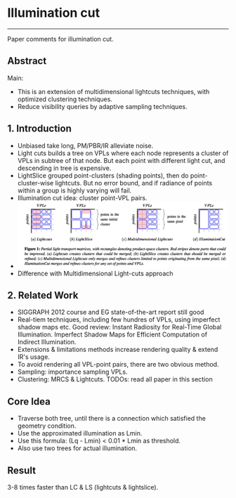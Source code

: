 # Illumination cut 

---

Paper comments for illumination cut.

## Abstract

Main:

- This is an extension of multidimensional lightcuts techniques, with optimized clustering techniques.
- Reduce visibility queries by adaptive sampling techniques.


## 1. Introduction

- Unbiased take long, PM/PBR/IR alleviate noise.
- Light cuts builds a tree on VPLs where each node represents a cluster of VPLs in subtree of that node. But each point with different light cut, and descending in tree is expensive.
- LightSlice grouped point-clusters (shading points), then do point-cluster-wise lightcuts. But no error bound, and if radiance of points within a group is highly varying will fail.
- Illumination cut idea: cluster point-VPL pairs.
- ![Difference & Contribution in on image](img/000_IlluminanceCut1.png)
- Difference with Multidimensional Light-cuts approach

## 2. Related Work
- SIGGRAPH 2012 course and EG state-of-the-art report still good 
- Real-tiem techniques, including few hundres of VPLs, using imperfect shadow maps etc. Good review: Instant Radiosity for Real-Time Global Illumination. Imperfect Shadow Maps for Efficient Computation of Indirect Illumination.
- Extensions & limitations methods increase rendering quality & extend IR's usage.
- To avoid rendering all VPL-point pairs, there are two obvious method.
- Sampling: importance sampling VPLs.
- Clustering: MRCS & Lightcuts. TODOs: read all paper in this section

## Core Idea

- Traverse both tree, until there is a connection which satisfied the geometry condition.
- Use the approximated illumination as Lmin.
- Use this formula: (Lq - Lmin) < 0.01 * Lmin as threshold.
- Also use two trees for actual illumination.

## Result

3-8 times faster than LC & LS (lightcuts & lightslice).